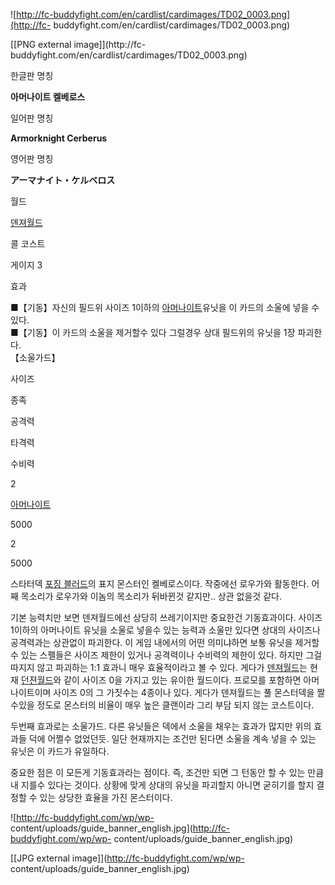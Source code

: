 ![http://fc-buddyfight.com/en/cardlist/cardimages/TD02_0003.png](http://fc-
buddyfight.com/en/cardlist/cardimages/TD02_0003.png)

[[PNG external image]](http://fc-
buddyfight.com/en/cardlist/cardimages/TD02_0003.png)

  

한글판 명칭

**아머나이트 켈베로스**

일어판 명칭

**Armorknight Cerberus**

영어판 명칭

**アーマナイト・ケルベロス**

월드

[덴져월드](%EB%8D%B4%EC%A0%B8%EC%9B%94%EB%93%9C.md)

콜 코스트

게이지 3

효과

■【기동】자신의 필드위 사이즈 1이하의
[아머나이트](%EC%95%84%EB%A8%B8%EB%82%98%EC%9D%B4%ED%8A%B8.md)유닛을 이 카드의 소울에 넣을 수
있다.  
■【기동】이 카드의 소울을 제거할수 있다 그럴경우 상대 필드위의 유닛을 1장 파괴한다.  
【소울가드】

사이즈

종족

공격력

타격력

수비력

2

[아머나이트](%EC%95%84%EB%A8%B8%EB%82%98%EC%9D%B4%ED%8A%B8.md)

5000

2

5000

  
스타터덱 [포징 블러드](%ED%8F%AC%EC%A7%95%20%EB%B8%94%EB%9F%AC%EB%93%9C.md)의 표지 몬스터인
켈베로스이다. 작중에선 로우가와 활동한다. 어째 목소리가 로우가와 이놈의 목소리가 뒤바뀐것 같지만.. 상관 없을것 같다.

기본 능력치만 보면 덴져월드에선 상당히 쓰레기이지만 중요한건 기동효과이다. 사이즈 1이하의 아머나이트 유닛을 소울로 넣을수 있는 능력과
소울만 있다면 상대의 사이즈나 공격력과는 상관없이 파괴한다. 이 게임 내에서의 어떤 의미냐하면 보통 유닛을 제거할 수 있는 스펠들은 사이즈
제한이 있거나 공격력이나 수비력의 제한이 있다. 하지만 그걸 따지지 않고 파괴하는 1:1 효과니 매우 효율적이라고 볼 수 있다. 게다가
[덴져월드](%EB%8D%B4%EC%A0%B8%EC%9B%94%EB%93%9C.md)는 현재
[던젼월드](%EB%8D%98%EC%A0%BC%EC%9B%94%EB%93%9C.md)와 같이 사이즈 0을 가지고 있는 유이한 월드이다.
프로모를 포함하면 아머나이트이며 사이즈 0의 그 가짓수는 4종이나 있다. 게다가 덴져월드는 풀 몬스터덱을 짤 수있을 정도로 몬스터의 비율이
매우 높은 클랜이라 그리 부담 되지 않는 코스트이다.

두번째 효과로는 소울가드. 다른 유닛들은 덱에서 소울을 채우는 효과가 많지만 위의 효과들 덕에 어쩔수 없었던듯. 일단 현재까지는 조건만
된다면 소울을 계속 넣을 수 있는 유닛은 이 카드가 유일하다.

중요한 점은 이 모든게 기동효과라는 점이다. 즉, 조건만 되면 그 턴동안 할 수 있는 만큼 내 지를수 있다는 것이다. 상황에 맞게 상대의
유닛을 파괴할지 아니면 굳히기를 할지 결정할 수 있는 상당한 효율을 가진 몬스터이다.

![http://fc-buddyfight.com/wp/wp-
content/uploads/guide_banner_english.jpg](http://fc-buddyfight.com/wp/wp-
content/uploads/guide_banner_english.jpg)

[[JPG external image]](http://fc-buddyfight.com/wp/wp-
content/uploads/guide_banner_english.jpg)

